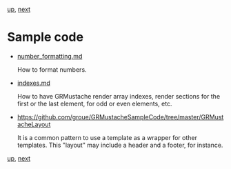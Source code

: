 [up](../../../../GRMustache), [next](../../../blob/master/Guides/sample_code/number_formatting.md)

Sample code
===========

- [number_formatting.md](../../../blob/master/Guides/sample_code/number_formatting.md)

    How to format numbers.

- [indexes.md](../../../blob/master/Guides/sample_code/indexes.md)
    
    How to have GRMustache render array indexes, render sections for the first or the last element, for odd or even elements, etc.

- https://github.com/groue/GRMustacheSampleCode/tree/master/GRMustacheLayout
    
    It is a common pattern to use a template as a wrapper for other templates. This "layout" may include a header and a footer, for instance.

[up](../../../../GRMustache), [next](../../../blob/master/Guides/sample_code/number_formatting.md)

